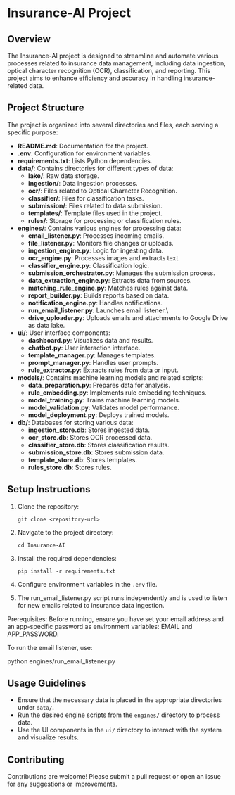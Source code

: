 # Insurance-AI Project

## Overview
The Insurance-AI project is designed to streamline and automate various processes related to insurance data management, including data ingestion, optical character recognition (OCR), classification, and reporting. This project aims to enhance efficiency and accuracy in handling insurance-related data.

## Project Structure
The project is organized into several directories and files, each serving a specific purpose:

- **README.md**: Documentation for the project.
- **.env**: Configuration for environment variables.
- **requirements.txt**: Lists Python dependencies.
- **data/**: Contains directories for different types of data:
  - **lake/**: Raw data storage.
  - **ingestion/**: Data ingestion processes.
  - **ocr/**: Files related to Optical Character Recognition.
  - **classifier/**: Files for classification tasks.
  - **submission/**: Files related to data submission.
  - **templates/**: Template files used in the project.
  - **rules/**: Storage for processing or classification rules.
- **engines/**: Contains various engines for processing data:
  - **email_listener.py**: Processes incoming emails.
  - **file_listener.py**: Monitors file changes or uploads.
  - **ingestion_engine.py**: Logic for ingesting data.
  - **ocr_engine.py**: Processes images and extracts text.
  - **classifier_engine.py**: Classification logic.
  - **submission_orchestrator.py**: Manages the submission process.
  - **data_extraction_engine.py**: Extracts data from sources.
  - **matching_rule_engine.py**: Matches rules against data.
  - **report_builder.py**: Builds reports based on data.
  - **notification_engine.py**: Handles notifications.
  - **run_email_listener.py**: Launches email listener.\
  - **drive_uploader.py**: Uploads emails and attachments to Google Drive as data lake.
- **ui/**: User interface components:
  - **dashboard.py**: Visualizes data and results.
  - **chatbot.py**: User interaction interface.
  - **template_manager.py**: Manages templates.
  - **prompt_manager.py**: Handles user prompts.
  - **rule_extractor.py**: Extracts rules from data or input.
- **models/**: Contains machine learning models and related scripts:
  - **data_preparation.py**: Prepares data for analysis.
  - **rule_embedding.py**: Implements rule embedding techniques.
  - **model_training.py**: Trains machine learning models.
  - **model_validation.py**: Validates model performance.
  - **model_deployment.py**: Deploys trained models.
- **db/**: Databases for storing various data:
  - **ingestion_store.db**: Stores ingested data.
  - **ocr_store.db**: Stores OCR processed data.
  - **classifier_store.db**: Stores classification results.
  - **submission_store.db**: Stores submission data.
  - **template_store.db**: Stores templates.
  - **rules_store.db**: Stores rules.

## Setup Instructions
1. Clone the repository:
   ```
   git clone <repository-url>
   ```
2. Navigate to the project directory:
   ```
   cd Insurance-AI
   ```
3. Install the required dependencies:
   ```
   pip install -r requirements.txt
   ```
4. Configure environment variables in the `.env` file.

5. The run_email_listener.py script runs independently and is used to listen for new emails related to insurance data ingestion.

Prerequisites:
Before running, ensure you have set your email address and an app-specific password as environment variables: EMAIL and APP_PASSWORD.

To run the email listener, use:

python engines/run_email_listener.py

## Usage Guidelines
- Ensure that the necessary data is placed in the appropriate directories under `data/`.
- Run the desired engine scripts from the `engines/` directory to process data.
- Use the UI components in the `ui/` directory to interact with the system and visualize results.

## Contributing
Contributions are welcome! Please submit a pull request or open an issue for any suggestions or improvements.